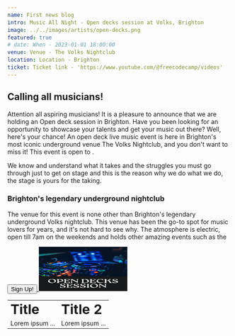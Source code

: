 ```yaml
---
name: First news blog
intro: Music All Night - Open decks session at Volks, Brighton
image: ../../images/artists/open-decks.png
featured: true
# date: When - 2023-01-01 18:00:00
venue: Venue - The Volks Nightclub
location: Location - Brighton
ticket: Ticket link - 'https://www.youtube.com/@freecodecamp/videos'
---
```


## Calling all musicians!

Attention all aspiring musicians! It is a pleasure to announce that we are holding an Open deck
session in Brighton. Have you been looking for an opportunity to showcase your talents and get your
music out there? Well, here's your chance! An open deck live music event is here in Brighton's most
iconic underground venue The Volks Nightclub, and you don't want to miss it! This event is open to .

We know and understand what it takes and the struggles you must go through just to get on stage and
this is the reason why we do what we do, the stage is yours for the taking.

### Brighton's legendary underground nightclub

The venue for this event is none other than Brighton's legendary underground Volks nightclub. This
venue has been the go-to spot for music lovers for years, and it's not hard to see why. The
atmosphere is electric, open till 7am on the weekends and holds other amazing events such as the

<!-- ![alt text](../../images/artists/open-decks.png){ width=300px, height:300px } -->
<a href="/open-decks">
<button >Sign Up! </Button>
</a>
<img src="../../images/artists/open-decks.png" width="200" height="100">

<table border="0">
 <tr>
    <td><b style="font-size:30px">Title</b></td>
    <td><b style="font-size:30px">Title 2</b></td>
 </tr>
 <tr>
    <td>Lorem ipsum ...</td>
    <td>Lorem ipsum ...</td>
 </tr>
</table>

 <!-- <iframe
    width="640"
    height="480"
    src="https://www.youtube.com/watch?v=FhsuRZh3sQg"
    frameborder="0"
    allow="autoplay; encrypted-media"
    allowfullscreen
> 
</iframe> -->
